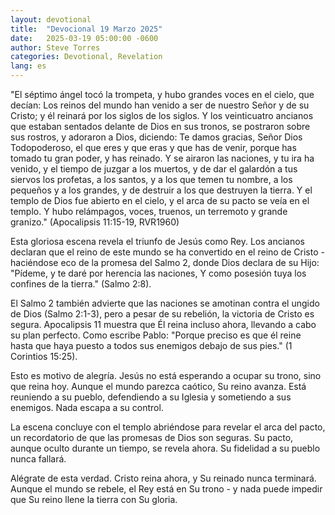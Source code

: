 ```yaml
---
layout: devotional
title:  "Devocional 19 Marzo 2025"
date:   2025-03-19 05:00:00 -0600
author: Steve Torres
categories: Devotional, Revelation
lang: es
---
```


<div class="scripture">
  "El séptimo ángel tocó la trompeta, y hubo grandes voces en el cielo, que decían: Los reinos del mundo han venido a ser de nuestro Señor y de su Cristo; y él reinará por los siglos de los siglos. Y los veinticuatro ancianos que estaban sentados delante de Dios en sus tronos, se postraron sobre sus rostros, y adoraron a Dios, diciendo: Te damos gracias, Señor Dios Todopoderoso, el que eres y que eras y que has de venir, porque has tomado tu gran poder, y has reinado. Y se airaron las naciones, y tu ira ha venido, y el tiempo de juzgar a los muertos, y de dar el galardón a tus siervos los profetas, a los santos, y a los que temen tu nombre, a los pequeños y a los grandes, y de destruir a los que destruyen la tierra. Y el templo de Dios fue abierto en el cielo, y el arca de su pacto se veía en el templo. Y hubo relámpagos, voces, truenos, un terremoto y grande granizo." (Apocalipsis 11:15-19, RVR1960)
</div>

Esta gloriosa escena revela el triunfo de Jesús como Rey. Los ancianos declaran que el reino de este mundo se ha convertido en el reino de Cristo - haciéndose eco de la promesa del Salmo 2, donde Dios declara de su Hijo: "Pídeme, y te daré por herencia las naciones, Y como posesión tuya los confines de la tierra." (Salmo 2:8).

El Salmo 2 también advierte que las naciones se amotinan contra el ungido de Dios (Salmo 2:1-3), pero a pesar de su rebelión, la victoria de Cristo es segura. Apocalipsis 11 muestra que Él reina incluso ahora, llevando a cabo su plan perfecto. Como escribe Pablo: "Porque preciso es que él reine hasta que haya puesto a todos sus enemigos debajo de sus pies." (1 Corintios 15:25).

Esto es motivo de alegría. Jesús no está esperando a ocupar su trono, sino que reina hoy. Aunque el mundo parezca caótico, Su reino avanza. Está reuniendo a su pueblo, defendiendo a su Iglesia y sometiendo a sus enemigos. Nada escapa a su control.

La escena concluye con el templo abriéndose para revelar el arca del pacto, un recordatorio de que las promesas de Dios son seguras. Su pacto, aunque oculto durante un tiempo, se revela ahora. Su fidelidad a su pueblo nunca fallará.

Alégrate de esta verdad. Cristo reina ahora, y Su reinado nunca terminará. Aunque el mundo se rebele, el Rey está en Su trono - y nada puede impedir que Su reino llene la tierra con Su gloria.